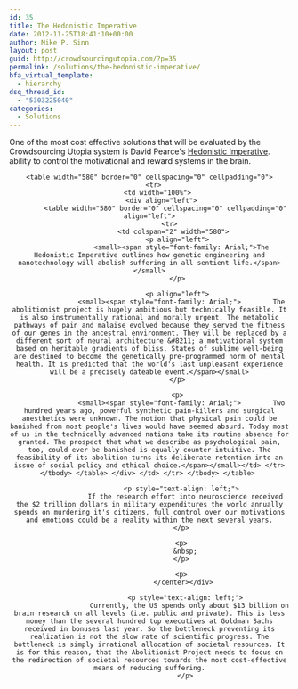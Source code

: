 ```yaml
---
id: 35
title: The Hedonistic Imperative
date: 2012-11-25T18:41:10+00:00
author: Mike P. Sinn
layout: post
guid: http://crowdsourcingutopia.com/?p=35
permalink: /solutions/the-hedonistic-imperative/
bfa_virtual_template:
  - hierarchy
dsq_thread_id:
  - "5303225040"
categories:
  - Solutions
---
```

One of the most cost effective solutions that will be evaluated by the Crowdsourcing Utopia system is David Pearce's [Hedonistic Imperative](http://web.archive.org/web/20161019211101/https://www.hedweb.com/). ability to control the motivational and reward systems in the brain.

<div align="center">
  <center>
    </p> 
    
    <table width="580" border="0" cellspacing="0" cellpadding="0">
      <tr>
        <td width="100%">
          <div align="left">
            <table width="580" border="0" cellspacing="0" cellpadding="0" align="left">
              <tr>
                <td colspan="2" width="580">
                  <p align="left">
                    <small><span style="font-family: Arial;">The Hedonistic Imperative outlines how genetic engineering and nanotechnology will abolish suffering in all sentient life.</span></small>
                  </p>
                  
                  <p align="left">
                    <small><span style="font-family: Arial;">        The abolitionist project is hugely ambitious but technically feasible. It is also instrumentally rational and morally urgent. The metabolic pathways of pain and malaise evolved because they served the fitness of our genes in the ancestral environment. They will be replaced by a different sort of neural architecture &#8211; a motivational system based on heritable gradients of bliss. States of sublime well-being are destined to become the genetically pre-programmed norm of mental health. It is predicted that the world's last unpleasant experience will be a precisely dateable event.</span></small>
                  </p>
                  
                  <p>
                    <small><span style="font-family: Arial;">        Two hundred years ago, powerful synthetic pain-killers and surgical anesthetics were unknown. The notion that physical pain could be banished from most people's lives would have seemed absurd. Today most of us in the technically advanced nations take its routine absence for granted. The prospect that what we describe as psychological pain, too, could ever be banished is equally counter-intuitive. The feasibility of its abolition turns its deliberate retention into an issue of social policy and ethical choice.</span></small></td> </tr> </tbody> </table> </div> </td> </tr> </tbody> </table> 
                    
                    <p style="text-align: left;">
                      If the research effort into neuroscience received the $2 trillion dollars in military expenditures the world annually spends on murdering it's citizens, full control over our motivations and emotions could be a reality within the next several years.
                    </p>
                    
                    <p>
                      &nbsp;
                    </p>
                    
                    <p>
                      </center></div> 
                      
                      <p style="text-align: left;">
                        Currently, the US spends only about $13 billion on brain research on all levels (i.e. public and private). This is less money than the several hundred top executives at Goldman Sachs received in bonuses last year. So the bottleneck preventing its realization is not the slow rate of scientific progress. The bottleneck is simply irrational allocation of societal resources. It is for this reason, that the Abolitionist Project needs to focus on the redirection of societal resources towards the most cost-effective means of reducing suffering.
                      </p>